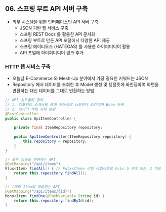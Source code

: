 ## 06. 스프링 부트 API 서버 구축

- 외부 시스템을 위한 인터페이스인 API 서버 구축
    - JSON 기반 웹 서비스 구축
    - 스프링 REST Docs 를 활용한 API 문서화
    - 스프링 부트로 만든 API 포털에서 다양한 API 제공
    - 스프링 헤이티오스 (HATEOAS) 를 사용한 하이퍼미디어 활용
    - API 포털에 하이퍼미디어 링크 추가
    
### HTTP 웹 서비스 구축

- 오늘날 E-Commerce 와 Mesh-Up 분야에서 가장 중요한 키워드는 JSON 
- Repository 에서 데이터를 조회한 후 Model 생성 및 템플릿에 바인딩하여 화면을 반환하는 대신 데이터를 그대로 반환하는 방법

````java
// API 컨트롤러 정의
// 1. 컴포넌트 스캐닝을 통해 자동으로 스프링이 스캔하여 Bean 등록
// 2. 데이터 객체 자체 반환 
@RestController 
public class ApiItemController {
    
    private final ItemRepository repository;
    
    public ApiItemController(ItemRepository repository) {
        this.repository = repository;
    }
}
```` 
    
````java
// 모든 상품을 반환하는 API
@GetMapping("/api/items")
Flux<Item> findAll() { // Fulx<Item> 리턴 타입이므로 Fulx 는 0개 또는 그 이상의 Item 객체가 JSON 구조로 직렬화 돼서 응답 본문에 기록
    return this.repository.findAll();
}
````

````java
// 1개의 Item을 조회하는 API
@GetMapping("/api/items/{id}")
Mono<Item> findOne(@PathVariable String id) {
    return this.repository.findById(id);
}
````